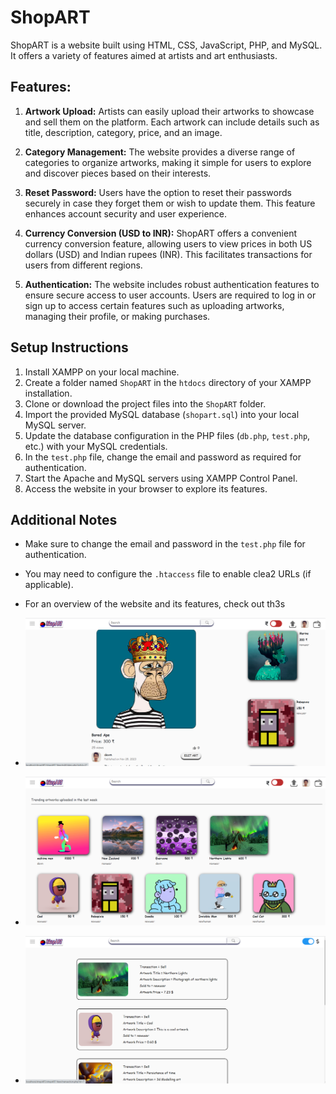 # ShopART

ShopART is a website built using HTML, CSS, JavaScript, PHP, and MySQL. It offers a variety of features aimed at artists and art enthusiasts.

## Features:

1. **Artwork Upload:** Artists can easily upload their artworks to showcase and sell them on the platform. Each artwork can include details such as title, description, category, price, and an image.

2. **Category Management:** The website provides a diverse range of categories to organize artworks, making it simple for users to explore and discover pieces based on their interests.

3. **Reset Password:** Users have the option to reset their passwords securely in case they forget them or wish to update them. This feature enhances account security and user experience.

4. **Currency Conversion (USD to INR):** ShopART offers a convenient currency conversion feature, allowing users to view prices in both US dollars (USD) and Indian rupees (INR). This facilitates transactions for users from different regions.

5. **Authentication:** The website includes robust authentication features to ensure secure access to user accounts. Users are required to log in or sign up to access certain features such as uploading artworks, managing their profile, or making purchases.

## Setup Instructions

1. Install XAMPP on your local machine.
2. Create a folder named `ShopART` in the `htdocs` directory of your XAMPP installation.
3. Clone or download the project files into the `ShopART` folder.
4. Import the provided MySQL database (`shopart.sql`) into your local MySQL server.
5. Update the database configuration in the PHP files (`db.php`, `test.php`, etc.) with your MySQL credentials.
6. In the `test.php` file, change the email and password as required for authentication.
7. Start the Apache and MySQL servers using XAMPP Control Panel.
8. Access the website in your browser to explore its features.

## Additional Notes

- Make sure to change the email and password in the `test.php` file for authentication.
- You may need to configure the `.htaccess` file to enable clea2 URLs (if applicable).
- For an overview of the website and its features, check out th3s 



- ![Alt text](image/image1.png)
- ![Alt text](image/image2.png)
- ![Alt text](image/image3.png)



